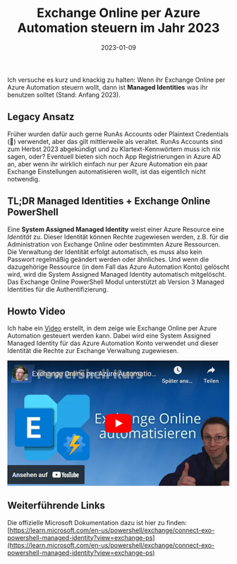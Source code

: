 ﻿---
aliases:
    - exchange-online-per-azure-automation
slug: Exchange-Online-per-Azure-Automation
title: "Exchange Online per Azure Automation steuern im Jahr 2023"
date: 2023-01-09
contenttags: [microsoft365, office365, exchangeonline, powershell, exo, azure, azureautomation]
cover:
    image: /images/2023/2023-AA-EXO.jpg
---

Ich versuche es kurz und knackig zu halten:
Wenn ihr Exchange Online per Azure Automation steuern wollt, dann ist **Managed Identities** was ihr benutzen solltet (Stand: Anfang 2023).

## Legacy Ansatz

Früher wurden dafür auch gerne RunAs Accounts oder Plaintext Credentials (🤢) verwendet, aber das gilt mittlerweile als veraltet. RunAs Accounts sind zum Herbst 2023 abgekündigt und zu Klartext-Kennwörtern muss ich nix sagen, oder?
Eventuell bieten sich noch App Registrierungen in Azure AD an, aber wenn ihr wirklich einfach nur per Azure Automation ein paar Exchange Einstellungen automatisieren wollt, ist das eigentlich nicht notwendig.

## TL;DR Managed Identities + Exchange Online PowerShell

Eine **System Assigned Managed Identity** weist einer Azure Resource eine *Identität* zu. Dieser Identität können Rechte zugewiesen werden, z.B. für die Administration von Exchange Online oder bestimmten Azure Ressourcen. Die Verwaltung der Identität erfolgt automatisch, es muss also kein Passwort regelmäßig geändert werden oder ähnliches. Und wenn die dazugehörige Ressource (in dem Fall das Azure Automation Konto) gelöscht wird, wird die System Assigned Managed Identity automatisch mitgelöscht.
Das Exchange Online PowerShell Modul unterstützt ab Version 3 Managed Identities für die Authentifizierung.

## Howto Video

Ich habe ein [Video](https://www.youtube.com/watch?v=unXf7ma1NR4) erstellt, in dem zeige wie Exchange Online per Azure Automation gesteuert werden kann. Dabei wird eine System Assigned Managed Identity für das Azure Automation Konto verwendet und dieser Identität die Rechte zur Exchange Verwaltung zugewiesen.

[![Exchange Online per Azure Automation verwalten (YouTube)](/images/2023/2023-01-09_Azure_Automation_Exchange_online_thumbnail.png "Exchange Online per Azure Automation verwalten (YouTube)")](https://www.youtube.com/watch?v=unXf7ma1NR4)

## Weiterführende Links

Die offizielle Microsoft Dokumentation dazu ist hier zu finden: [https://learn.microsoft.com/en-us/powershell/exchange/connect-exo-powershell-managed-identity?view=exchange-ps](https://learn.microsoft.com/en-us/powershell/exchange/connect-exo-powershell-managed-identity?view=exchange-ps)
